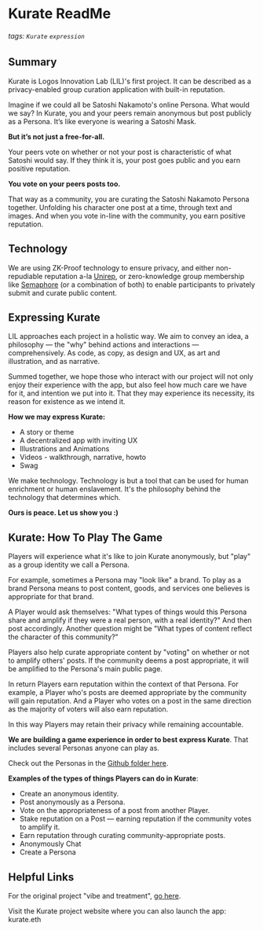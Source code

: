 # Kurate ReadMe
###### tags: `Kurate` `expression`

## Summary
Kurate is Logos Innovation Lab (LIL)'s first project. It can be described as a privacy-enabled group curation application with built-in reputation. 

Imagine if we could all be Satoshi Nakamoto's online Persona. What would we say? In Kurate, you and your peers remain anonymous but post publicly as a Persona. It’s like everyone is wearing a Satoshi Mask.

**But it’s not just a free-for-all.**

Your peers vote on whether or not your post is characteristic of what Satoshi would say. If they think it is, your post goes public and you earn positive reputation.

**You vote on your peers posts too.**

That way as a community, you are curating the Satoshi Nakamoto Persona together. Unfolding his character one post at a time, through text and images. And when you vote in-line with the community, you earn positive reputation.

## Technology
We are using ZK-Proof technology to ensure privacy, and either non-repudiable reputation a-la [Unirep](https://medium.com/privacy-scaling-explorations/unirep-a-private-and-non-repudiable-reputation-system-7fb5c6478549), or zero-knowledge group membership like [Semaphore](https://semaphore.appliedzkp.org/) (or a combination of both) to enable participants to privately submit and curate public content.

## Expressing Kurate
LIL approaches each project in a holistic way. We aim to convey an idea, a philosophy — the "why" behind actions and interactions — comprehensively. As code, as copy, as design and UX, as art and illustration, and as narrative. 

Summed together, we hope those who interact with our project will not only enjoy their experience with the app, but also feel how much care we have for it, and intention we put into it. That they may experience its necessity, its reason for existence as we intend it.

**How we may express Kurate:**
- A story or theme
- A decentralized app with inviting UX
- Illustrations and Animations
- Videos - walkthrough, narrative, howto
- Swag

We make technology. Technology is but a tool that can be used for human enrichment or human enslavement. It's the philosophy behind the technology that determines which. 

**Ours is peace. Let us show you :)**

## Kurate: How To Play The Game
Players will experience what it's like to join Kurate anonymously, but "play" as a group identity we call a Persona. 

For example, sometimes a Persona may "look like" a brand.  To play as a brand Persona means to post content, goods, and services one believes is appropriate for that brand. 

A Player would ask themselves: "What types of things would this Persona share and amplify if they were a real person, with a real identity?" And then post accordingly. Another question might be "What types of content reflect the character of this community?"

Players also help curate appropriate content by "voting" on whether or not to amplify others' posts. If the community deems a post appropriate, it will be amplified to the Persona's main public page.

In return Players earn reputation within the context of that Persona. For example, a Player who's posts are deemed appropriate by the community will gain reputation. And a Player who votes on a post in the same direction as the majority of voters will also earn reputation.

In this way Players may retain their privacy while remaining accountable.

**We are building a game experience in order to best express Kurate**. That includes several Personas anyone can play as.

Check out the Personas in the [Github folder here](https://github.com/logos-innovation-lab/Kurate-expression/tree/Main/Personas).

**Examples of the types of things Players can do in Kurate**:
- Create an anonymous identity.
- Post anonymously as a Persona.
- Vote on the appropriateness of a post from another Player.
- Stake reputation on a Post — earning reputation if the community votes to amplify it.
- Earn reputation through curating community-appropriate posts.
- Anonymously Chat
- Create a Persona

## Helpful Links
For the original project "vibe and treatment", [go here](https://github.com/logos-innovation-lab/Kurate-expression/blob/Main/A-Game-Called-Kurate-Vibe-And-Treatment.md).

Visit the Kurate project website where you can also launch the app: kurate.eth
